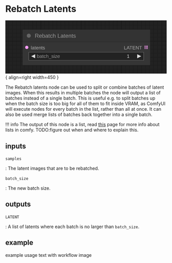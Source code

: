 # Rebatch Latents

![Rebatch Latents node](../media/RebatchLatents.svg){ align=right width=450 }

The Rebatch latents node can be used to split or combine batches of latent images. When this results in multiple batches the node will output a list of batches instead of a single batch. This is useful e.g. to split batches up when the batch size is too big for all of them to fit inside VRAM, as ComfyUI will execute nodes for every batch in the list, rather than all at once. It can also be used merge lists of batches back together into a single batch.

!!! info
    The output of this node is a list, read [this]() page for more info about lists in comfy. TODO:figure out when and where to explain this.

## inputs

`samples`

:   The latent images that are to be rebatched.

`batch_size`

:   The new batch size.

## outputs

`LATENT`

:   A list of latents where each batch is no larger than `batch_size`.

## example

example usage text with workflow image